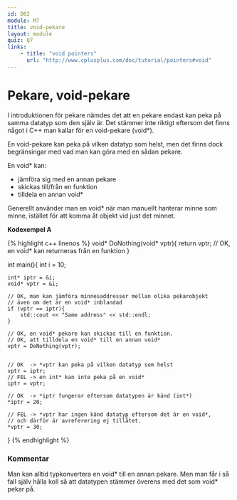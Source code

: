 ```yaml
---
id: D02
module: M7
title: void-pekare
layout: module
quiz: Q7
links:
    - title: "void pointers"
      url: "http://www.cplusplus.com/doc/tutorial/pointers#void"
---
```


# Pekare, void-pekare

I introduktionen för pekare nämdes det att en pekare endast kan peka på samma datatyp som den själv är.
Det stämmer inte riktigt eftersom det finns något i C++ man kallar för en void-pekare (void*).

En void-pekare kan peka på vilken datatyp som helst, 
men det finns dock begränsingar med vad man kan göra med en sådan pekare.

En void* kan:

* jämföra sig med en annan pekare
* skickas till/från en funktion
* tilldela en annan void*

Generellt använder man en void* när man manuellt hanterar minne som minne, 
istället för att komma åt objekt vid just det minnet.

__Kodexempel A__

{% highlight c++ linenos %}
void* DoNothing(void* vptr){
    return vptr; // OK, en void* kan returneras från en funktion
}
 
int main(){
    int i = 10;
 
    int* iptr = &i;
    void* vptr = &i;
     
    // OK, man kan jämföra minnesaddresser mellan olika pekarobjekt
    // även om det är en void* inblandad
    if (vptr == iptr){
        std::cout << "Same address" << std::endl;
    }
 
    // OK, en void* pekare kan skickas till en funktion.
    // OK, att tilldela en void* till en annan void*
    vptr = DoNothing(vptr); 
                             
 
    // OK  -> *vptr kan peka på vilken datatyp som helst
    vptr = iptr;
    // FEL -> en int* kan inte peka på en void*
    iptr = vptr;
     
    // OK  -> *iptr fungerar eftersom datatypen är känd (int*)
    *iptr = 20;
     
    // FEL -> *vptr har ingen känd datatyp eftersom det är en void*,
    // och därför är avreferering ej tillåtet.
    *vptr = 30;     
                     
}
{% endhighlight %}

### Kommentar

Man kan alltid typkonvertera en void* till en annan pekare.
Men man får i så fall själv hålla koll så att datatypen stämmer överens med det som void* pekar på.

